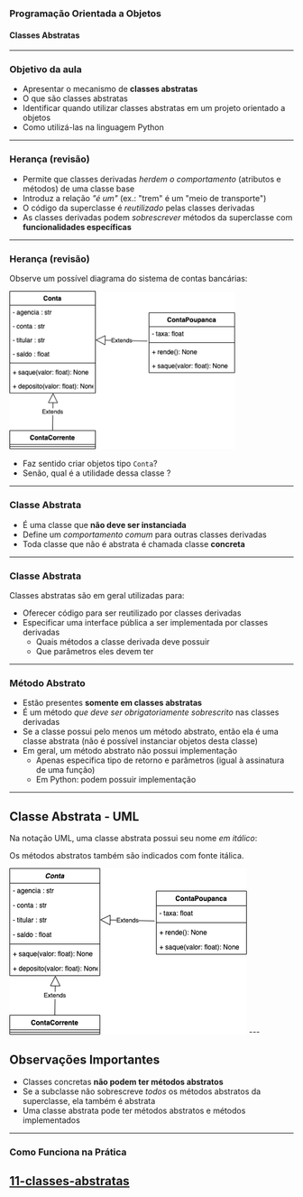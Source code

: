 ### Programação Orientada a Objetos
#### Classes Abstratas
---

### Objetivo da aula

- Apresentar o mecanismo de __classes abstratas__
 - O que são classes abstratas
 - Identificar quando utilizar classes abstratas em um projeto orientado a objetos
 - Como utilizá-las na linguagem Python
---

### Herança (revisão)

- Permite que classes derivadas _herdem o comportamento_ (atributos e métodos) de
  uma classe base
- Introduz a relação _"é um"_ (ex.: "trem" é um "meio de transporte")
- O código da superclasse é _reutilizado_ pelas classes derivadas
- As classes derivadas podem _sobrescrever_ métodos da superclasse com
  __funcionalidades específicas__
---

### Herança (revisão)

Observe um possível diagrama do sistema de contas bancárias:

<img src="img/contas.png" width=400 />

- Faz sentido criar objetos tipo ``Conta``?
- Senão, qual é a utilidade dessa classe ?
---

### Classe Abstrata

- É uma classe que __não deve ser instanciada__
- Define um _comportamento comum_ para outras classes derivadas
- Toda classe que não é abstrata é chamada classe **concreta**
---

### Classe Abstrata
Classes abstratas são em geral utilizadas para:
- Oferecer código para ser reutilizado por classes derivadas
- Especificar uma interface pública a ser implementada por classes derivadas
    - Quais métodos a classe derivada deve possuir
    - Que parâmetros eles devem ter
---

### Método Abstrato

- Estão presentes __somente em classes abstratas__
- É um método _que deve ser obrigatoriamente sobrescrito_ nas classes derivadas
- Se a classe possui pelo menos um método abstrato, então ela é uma classe
  abstrata (não é possível instanciar objetos desta classe)
- Em geral, um método abstrato não possui implementação
    - Apenas especifica tipo de retorno e parâmetros
      (igual à assinatura de uma função)
    - Em Python: podem possuir implementação
---

## Classe Abstrata - UML

Na notação UML, uma classe abstrata
possui seu nome *em itálico*:

Os métodos abstratos também são indicados com fonte itálica. 

<img src="img/contas_classe_abstrata.png" />
---

## Observações Importantes

- Classes concretas __não podem ter métodos abstratos__
- Se a subclasse não sobrescreve *todos* os métodos abstratos da superclasse, ela também é abstrata 
- Uma classe abstrata pode ter métodos abstratos e métodos implementados
---

### Como Funciona na Prática
[11-classes-abstratas](11-Classes-Abstratas.ipynb)
---
